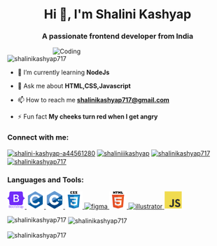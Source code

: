 

<h1 align="center">Hi 👋, I'm Shalini Kashyap</h1>
<h3 align="center">A passionate frontend developer from India</h3>

<img align="right" alt="Coding" width="400" src="https://digitalscholar.in/wp-content/uploads/2022/06/online-learning.gif">


<p align="left"> <img src="https://komarev.com/ghpvc/?username=shalinikashyap717&label=Profile%20views&color=0e75b6&style=flat" alt="shalinikashyap717" /> </p>

- 🌱 I’m currently learning **NodeJs**

- 💬 Ask me about **HTML,CSS,Javascript**

- 📫 How to reach me **shalinikashyap717@gmail.com**

- ⚡ Fun fact **My cheeks turn red when I get angry**

<h3 align="left">Connect with me:</h3>
<p align="left">
<a href="https://linkedin.com/in/shalini-kashyap-a44561280" target="blank"><img align="center" src="https://raw.githubusercontent.com/rahuldkjain/github-profile-readme-generator/master/src/images/icons/Social/linked-in-alt.svg" alt="shalini-kashyap-a44561280" height="30" width="40" /></a>
<a href="https://instagram.com/shaliniiikashyap" target="blank"><img align="center" src="https://raw.githubusercontent.com/rahuldkjain/github-profile-readme-generator/master/src/images/icons/Social/instagram.svg" alt="shaliniiikashyap" height="30" width="40" /></a>
<a href="https://www.leetcode.com/shalinikashyap717" target="blank"><img align="center" src="https://raw.githubusercontent.com/rahuldkjain/github-profile-readme-generator/master/src/images/icons/Social/leet-code.svg" alt="shalinikashyap717" height="30" width="40" /></a>
<a href="https://auth.geeksforgeeks.org/user/shalinikashyap717" target="blank"><img align="center" src="https://raw.githubusercontent.com/rahuldkjain/github-profile-readme-generator/master/src/images/icons/Social/geeks-for-geeks.svg" alt="shalinikashyap717" height="30" width="40" /></a>
</p>

<h3 align="left">Languages and Tools:</h3>
<p align="left"> <a href="https://getbootstrap.com" target="_blank" rel="noreferrer"> <img src="https://raw.githubusercontent.com/devicons/devicon/master/icons/bootstrap/bootstrap-plain-wordmark.svg" alt="bootstrap" width="40" height="40"/> </a> <a href="https://www.cprogramming.com/" target="_blank" rel="noreferrer"> <img src="https://raw.githubusercontent.com/devicons/devicon/master/icons/c/c-original.svg" alt="c" width="40" height="40"/> </a> <a href="https://www.w3schools.com/cpp/" target="_blank" rel="noreferrer"> <img src="https://raw.githubusercontent.com/devicons/devicon/master/icons/cplusplus/cplusplus-original.svg" alt="cplusplus" width="40" height="40"/> </a> <a href="https://www.w3schools.com/css/" target="_blank" rel="noreferrer"> <img src="https://raw.githubusercontent.com/devicons/devicon/master/icons/css3/css3-original-wordmark.svg" alt="css3" width="40" height="40"/> </a> <a href="https://www.figma.com/" target="_blank" rel="noreferrer"> <img src="https://www.vectorlogo.zone/logos/figma/figma-icon.svg" alt="figma" width="40" height="40"/> </a> <a href="https://www.w3.org/html/" target="_blank" rel="noreferrer"> <img src="https://raw.githubusercontent.com/devicons/devicon/master/icons/html5/html5-original-wordmark.svg" alt="html5" width="40" height="40"/> </a> <a href="https://www.adobe.com/in/products/illustrator.html" target="_blank" rel="noreferrer"> <img src="https://www.vectorlogo.zone/logos/adobe_illustrator/adobe_illustrator-icon.svg" alt="illustrator" width="40" height="40"/> </a> <a href="https://developer.mozilla.org/en-US/docs/Web/JavaScript" target="_blank" rel="noreferrer"> <img src="https://raw.githubusercontent.com/devicons/devicon/master/icons/javascript/javascript-original.svg" alt="javascript" width="40" height="40"/> </a> </p>

<p><img align="left" src="https://github-readme-stats.vercel.app/api/top-langs?username=shalinikashyap717&show_icons=true&locale=en&layout=compact" alt="shalinikashyap717" /></p>

<p>&nbsp;<img align="center" src="https://github-readme-stats.vercel.app/api?username=shalinikashyap717&show_icons=true&locale=en" alt="shalinikashyap717" /></p>

<p><img align="center" src="https://github-readme-streak-stats.herokuapp.com/?user=shalinikashyap717&" alt="shalinikashyap717" /></p>


<!---
ShaliniKashyap717/ShaliniKashyap717 is a ✨ special ✨ repository because its `README.md` (this file) appears on your GitHub profile.
You can click the Preview link to take a look at your changes.
--->

